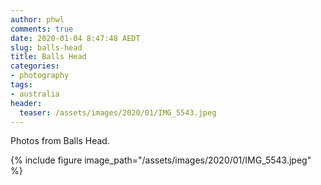 ```yaml
---
author: phwl
comments: true
date: 2020-01-04 8:47:48 AEDT
slug: balls-head
title: Balls Head
categories:
- photography
tags:
- australia
header:
  teaser: /assets/images/2020/01/IMG_5543.jpeg
---
```

Photos from Balls Head.

{% include figure image_path="/assets/images/2020/01/IMG_5543.jpeg" %}
